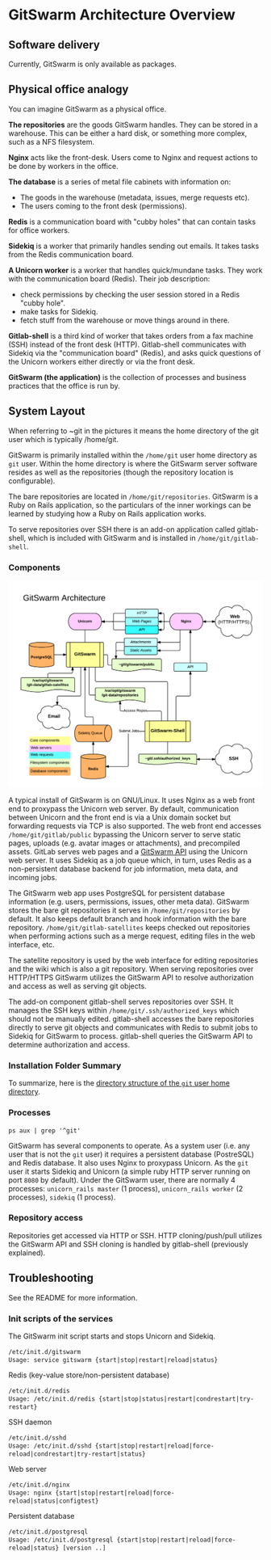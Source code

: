 # GitSwarm Architecture Overview

## Software delivery

Currently, GitSwarm is only available as packages.

## Physical office analogy

You can imagine GitSwarm as a physical office.

**The repositories** are the goods GitSwarm handles. They can be stored in
a warehouse.  This can be either a hard disk, or something more complex,
such as a NFS filesystem.

**Nginx** acts like the front-desk. Users come to Nginx and request
actions to be done by workers in the office.

**The database** is a series of metal file cabinets with information on:
 - The goods in the warehouse (metadata, issues, merge requests etc).
 - The users coming to the front desk (permissions).

**Redis** is a communication board with "cubby holes" that can contain
tasks for office workers.

**Sidekiq** is a worker that primarily handles sending out emails. It takes
tasks from the Redis communication board.

**A Unicorn worker** is a worker that handles quick/mundane tasks. They
work with the communication board (Redis). Their job description:
 - check permissions by checking the user session stored in a Redis "cubby
   hole".
 - make tasks for Sidekiq.
 - fetch stuff from the warehouse or move things around in there.

**Gitlab-shell** is a third kind of worker that takes orders from a fax
machine (SSH) instead of the front desk (HTTP). Gitlab-shell communicates
with Sidekiq via the "communication board" (Redis), and asks quick
questions of the Unicorn workers either directly or via the front desk.

**GitSwarm (the application)** is the collection of processes and business
practices that the office is run by.

## System Layout

When referring to ~git in the pictures it means the home directory of the
git user which is typically /home/git.

GitSwarm is primarily installed within the `/home/git` user home directory
as `git` user. Within the home directory is where the GitSwarm server
software resides as well as the repositories (though the repository
location is configurable).

The bare repositories are located in `/home/git/repositories`. GitSwarm is
a Ruby on Rails application, so the particulars of the inner workings can
be learned by studying how a Ruby on Rails application works.

To serve repositories over SSH there is an add-on application called
gitlab-shell, which is included with GitSwarm and is installed in
`/home/git/gitlab-shell`.

### Components

![GitSwarm Diagram Overview](gitswarm_diagram_overview.png)

A typical install of GitSwarm is on GNU/Linux. It uses Nginx as a web front
end to proxypass the Unicorn web server. By default, communication between
Unicorn and the front end is via a Unix domain socket but forwarding
requests via TCP is also supported. The web front end accesses
`/home/git/gitlab/public` bypassing the Unicorn server to serve static
pages, uploads (e.g. avatar images or attachments), and precompiled assets.
GitLab serves web pages and a [GitSwarm API](../api/README.md) using the
Unicorn web server. It uses Sidekiq as a job queue which, in turn, uses
Redis as a non-persistent database backend for job information, meta data,
and incoming jobs.


The GitSwarm web app uses PostgreSQL for persistent database information
(e.g. users, permissions, issues, other meta data). GitSwarm stores the
bare git repositories it serves in `/home/git/repositories` by default. It
also keeps default branch and hook information with the bare repository.
`/home/git/gitlab-satellites` keeps checked out repositories when
performing actions such as a merge request, editing files in the web
interface, etc.

The satellite repository is used by the web interface for editing
repositories and the wiki which is also a git repository. When serving
repositories over HTTP/HTTPS GitSwarm utilizes the GitSwarm API to resolve
authorization and access as well as serving git objects.

The add-on component gitlab-shell serves repositories over SSH. It manages
the SSH keys within `/home/git/.ssh/authorized_keys` which should not be
manually edited. gitlab-shell accesses the bare repositories directly to
serve git objects and communicates with Redis to submit jobs to Sidekiq for
GitSwarm to process. gitlab-shell queries the GitSwarm API to determine
authorization and access.

### Installation Folder Summary

To summarize, here is the [directory structure of the `git` user home
directory](../install/structure.md).

### Processes

```
ps aux | grep '^git'
```

GitSwarm has several components to operate. As a system user (i.e. any user
that is not the `git` user) it requires a persistent database
(PostreSQL) and Redis database. It also uses Nginx to proxypass
Unicorn. As the `git` user it starts Sidekiq and Unicorn (a simple ruby
HTTP server running on port `8080` by default). Under the GitSwarm user,
there are normally 4 processes: `unicorn_rails master` (1 process),
`unicorn_rails worker` (2 processes), `sidekiq` (1 process).

### Repository access

Repositories get accessed via HTTP or SSH. HTTP cloning/push/pull utilizes
the GitSwarm API and SSH cloning is handled by gitlab-shell (previously
explained).

## Troubleshooting

See the README for more information.

### Init scripts of the services

The GitSwarm init script starts and stops Unicorn and Sidekiq.

```
/etc/init.d/gitswarm
Usage: service gitswarm {start|stop|restart|reload|status}
```

Redis (key-value store/non-persistent database)

```
/etc/init.d/redis
Usage: /etc/init.d/redis {start|stop|status|restart|condrestart|try-restart}
```

SSH daemon

```
/etc/init.d/sshd
Usage: /etc/init.d/sshd {start|stop|restart|reload|force-reload|condrestart|try-restart|status}
```

Web server

```
/etc/init.d/nginx
Usage: nginx {start|stop|restart|reload|force-reload|status|configtest}
```

Persistent database

```
/etc/init.d/postgresql
Usage: /etc/init.d/postgresql {start|stop|restart|reload|force-reload|status} [version ..]
```
